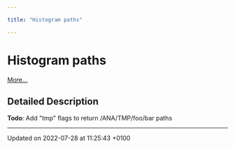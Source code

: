 ```yaml
---

title: "Histogram paths"

---
```


# Histogram paths

 [More...](#detailed-description)

## Detailed Description


**Todo**: Add "tmp" flags to return /ANA/TMP/foo/bar paths





-------------------------------

Updated on 2022-07-28 at 11:25:43 +0100